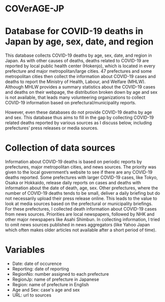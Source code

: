 # COVerAGE-JP
# Database for COVID-19 deaths in Japan by age, sex, date, and region

This database collects COVID-19 deaths by age, sex, date, and region in Japan. As with other causes of deaths, deaths related to COVID-19 are reported by local public health center (Hokenjo), which is located in every prefecture and major metropolitan/large cities. 47 prefectures and some metropolitan cities then collect the information about COVID-19 cases and deaths to report the Ministry of Health, Labour, and Welfare (MHLW). Although MHLW provides a summary statistics about the COVID-19 cases and deaths on their webpage, the distribution broken down by age and sex is not available, that leads many volunteering organizations to collect COVID-19 information based on prefectural/municipality reports.

However, even these databases do not provide COVID-19 deaths by age and sex. This database thus aims to fill in the gap by collecting COVID-19 related deaths reported by various sources as I discuss below, including prefectures’ press releases or media sources.

# Collection of data sources
Information about COVID-19 deaths is based on periodic reports by prefectures, major metropolitan cities, and news sources. The priority was given to the local government’s website to see if there are any COVID-19 deaths reported. Some prefectures with larger COVID-19 cases, like Tokyo, Osaka or Hokkaido, release daily reports on cases and deaths with information about the date of death, age, sex. Other prefectures, where the number of  COVID-19 deaths tends to be small, deliver a daily briefing but do not necessarily upload their press release online. This leads to the value to look at media sources based on the prefectural or municipality briefings. For these prefectures, I collected death information about COVID-19 cases from news sources. Priorities are local newspapers, followed by NHK and other major newspapers like Asahi Shimbun. In collecting information, I tried to omit news sources published in news aggregators (like Yahoo Japan which often makes older articles not available after a short period of time). 

# Variables
- Date: date of occurence
- Reporting: date of reporting
- RegionNo: number assigned to each prefecture
- RegionJp: name of prefecture in Japanese
- Region: name of prefecture in English
- Age and Sex: case's age and sex
- URL: url to sources

